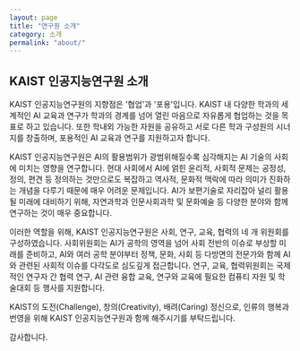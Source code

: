```yaml
---
layout: page
title: "연구원 소개"
category: 소개
permalink: "about/"
---
```


## KAIST 인공지능연구원 소개

KAIST 인공지능연구원의 지향점은 '협업'과 '포용'입니다. KAIST 내 다양한 학과의 세계적인 AI 교육과 연구가 학과의 경계를 넘어 열린 마음으로 자유롭게 협업하는 것을 목표로 하고 있습니다. 또한 학내외 가능한 자원을 공유하고 서로 다른 학과 구성원의 시너지를 창출하며, 포용적인 AI 교육과 연구를 지원하고자 합니다.

KAIST 인공지능연구원은 AI의 활용범위가 광범위해질수록 심각해지는 AI 기술의 사회에 미치는 영향을 연구합니다. 현대 사회에서 AI에 얽힌 윤리적, 사회적 문제는 공정성, 정의, 편견 등 정의하는 것만으로도 복잡하고 역사적, 문화적 맥락에 따라 의미가 진화하는 개념을 다루기 때문에 매우 어려운 문제입니다. AI가 보편기술로 자리잡아 널리 활용될 미래에 대비하기 위해, 자연과학과 인문사회과학 및 문화예술 등 다양한 분야와 함께 연구하는 것이 매우 중요합니다.

이러한 역할을 위해, KAIST 인공지능연구원은 사회, 연구, 교육, 협력의 네 개 위원회를 구성하였습니다. 사회위원회는 AI가 공학의 영역을 넘어 사회 전반의 이슈로 부상할 미래를 준비하고, AI와 여러 공학 분야부터 정책, 문화, 사회 등 다방면의 전문가와 함께 AI와 관련된 사회적 이슈를 다각도로 심도깊게 접근합니다. 연구, 교육, 협력위원회는 국제적인 연구자 간 협력 연구, AI 관련 융합 교육, 연구와 교육에 필요한 컴퓨티 자원 및 학술대회 등 행사를 지원합니다.

KAIST의 도전(Challenge), 창의(Creativity), 배려(Caring) 정신으로, 인류의 행복과 번영을 위해 KAIST 인공지능연구원과 함께 해주시기를 부탁드립니다.

감사합니다.

